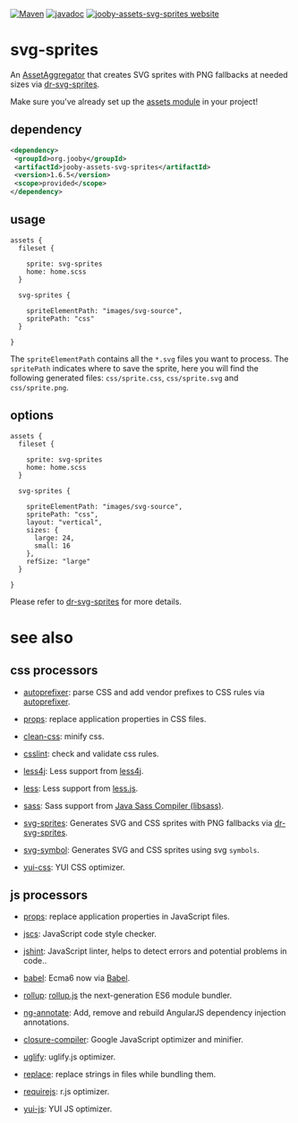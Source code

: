 [![Maven](https://img.shields.io/maven-metadata/v/http/central.maven.org/maven2/org/jooby/jooby-assets-svg-sprites/maven-metadata.xml.svg)](http://mvnrepository.com/artifact/org.jooby/jooby-assets-svg-sprites/1.6.5)
[![javadoc](https://javadoc.io/badge/org.jooby/jooby-assets-svg-sprites.svg)](https://javadoc.io/doc/org.jooby/jooby-assets-svg-sprites/1.6.5)
[![jooby-assets-svg-sprites website](https://img.shields.io/badge/jooby-assets-svg-sprites-brightgreen.svg)](http://jooby.org/doc/assets-svg-sprites)
# svg-sprites

An [AssetAggregator](/apidocs/org/jooby/assets/AssetAggregator.html) that creates SVG sprites with PNG fallbacks at needed sizes via <a href="https://github.com/drdk/dr-svg-sprites">dr-svg-sprites</a>.

Make sure you've already set up the [assets module](https://github.com/jooby-project/jooby/tree/master/jooby-assets) in your project!

## dependency

```xml
<dependency>
 <groupId>org.jooby</groupId>
 <artifactId>jooby-assets-svg-sprites</artifactId>
 <version>1.6.5</version>
 <scope>provided</scope>
</dependency>
```

## usage

```
assets {
  fileset {

    sprite: svg-sprites
    home: home.scss
  }

  svg-sprites {

    spriteElementPath: "images/svg-source",
    spritePath: "css"
  }

}
```

The ```spriteElementPath``` contains all the ```*.svg``` files you want to process. The ```spritePath``` indicates where to save the sprite, here you will find the following generated files: ```css/sprite.css```, ```css/sprite.svg``` and ```css/sprite.png```.

## options

```
assets {
  fileset {

    sprite: svg-sprites
    home: home.scss
  }

  svg-sprites {

    spriteElementPath: "images/svg-source",
    spritePath: "css",
    layout: "vertical",
    sizes: {
      large: 24,
      small: 16
    },
    refSize: "large"
  }

}
```

Please refer to <a href="https://github.com/drdk/dr-svg-sprites">dr-svg-sprites</a> for more details.

# see also

## css processors

* [autoprefixer](https://github.com/jooby-project/jooby/tree/master/jooby-assets-autoprefixer): parse CSS and add vendor prefixes to CSS rules via [autoprefixer](https://github.com/postcss/autoprefixer).

* [props](https://github.com/jooby-project/jooby/tree/master/jooby-assets-props): replace application properties in CSS files.

* [clean-css](https://github.com/jooby-project/jooby/tree/master/jooby-assets-clean-css): minify css.

* [csslint](https://github.com/jooby-project/jooby/tree/master/jooby-assets-csslint): check and validate css rules.

* [less4j](https://github.com/jooby-project/jooby/tree/master/jooby-assets-less4j): Less support from [less4j](https://github.com/SomMeri/less4j).

* [less](https://github.com/jooby-project/jooby/tree/master/jooby-assets-less): Less support from [less.js](http://lesscss.org).

* [sass](https://github.com/jooby-project/jooby/tree/master/jooby-assets-sass): Sass support from <a href="https://github.com/bit3/jsass">Java Sass Compiler (libsass)</a>.

* [svg-sprites](https://github.com/jooby-project/jooby/tree/master/jooby-assets-svg-sprites): Generates SVG and CSS sprites with PNG fallbacks via [dr-svg-sprites](https://github.com/drdk/dr-svg-sprites).

* [svg-symbol](https://github.com/jooby-project/jooby/tree/master/jooby-assets-svg-symbol): Generates SVG and CSS sprites using svg `symbols`.

* [yui-css](https://github.com/jooby-project/jooby/tree/master/jooby-assets-yui-compressor): YUI CSS optimizer.

## js processors

* [props](https://github.com/jooby-project/jooby/tree/master/jooby-assets-props): replace application properties in JavaScript files.

* [jscs](https://github.com/jooby-project/jooby/tree/master/jooby-assets-jscs): JavaScript code style checker.

* [jshint](https://github.com/jooby-project/jooby/tree/master/jooby-assets-jshint): JavaScript linter, helps to detect errors and potential problems in code..

* [babel](https://github.com/jooby-project/jooby/tree/master/jooby-assets-babel): Ecma6 now via <a href="http://babeljs.io/">Babel</a>.

* [rollup](https://github.com/jooby-project/jooby/tree/master/jooby-assets-rollup): <a href="http://rollupjs.org/">rollup.js</a> the next-generation ES6 module bundler.

* [ng-annotate](https://github.com/jooby-project/jooby/tree/master/jooby-assets-ng-annotate): Add, remove and rebuild AngularJS dependency injection annotations.

* [closure-compiler](https://github.com/jooby-project/jooby/tree/master/jooby-assets-closure-compiler): Google JavaScript optimizer and minifier.

* [uglify](https://github.com/jooby-project/jooby/tree/master/jooby-assets-uglify): uglify.js optimizer.

* [replace](https://github.com/jooby-project/jooby/tree/master/jooby-assets-replace): replace strings in files while bundling them.

* [requirejs](https://github.com/jooby-project/jooby/tree/master/jooby-assets-requirejs): r.js optimizer.

* [yui-js](https://github.com/jooby-project/jooby/tree/master/jooby-assets-yui-compressor#yui-js): YUI JS optimizer.
